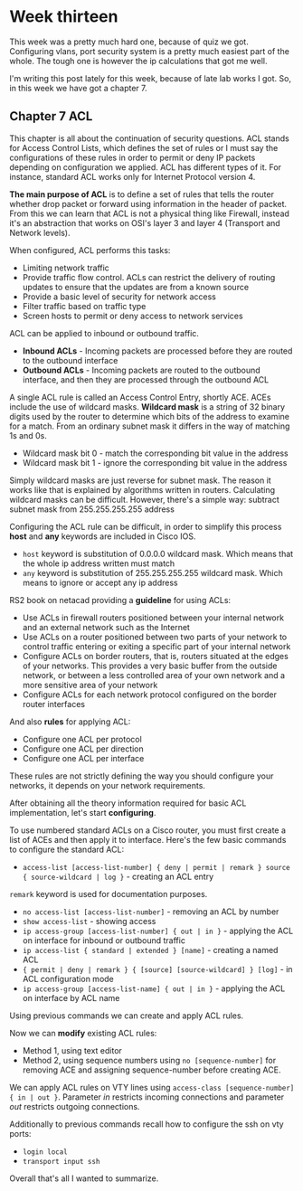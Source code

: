 # Week thirteen

This week was a pretty much hard one, because of quiz we got. Configuring vlans, port security system is a pretty much easiest part of the whole. The tough one is however the ip calculations that got me well.

I'm writing this post lately for this week, because of late lab works I got. So, in this week we have got a chapter 7.

## Chapter 7 ACL
This chapter is all about the continuation of security questions. ACL stands for Access Control Lists, which defines the set of rules or I must say the configurations of these rules in order to permit or deny IP packets depending on configuration we applied. ACL has different types of it. For instance, standard ACL works only for Internet Protocol version 4.

**The main purpose of ACL** is to define a set of rules that tells the router whether drop packet or forward using information in the header of packet. From this we can learn that ACL is not a physical thing like Firewall, instead it's an abstraction that works on OSI's layer 3 and layer 4 (Transport and Network levels).

When configured, ACL performs this tasks:
- Limiting network traffic
- Provide traffic flow control. ACLs can restrict the delivery of routing updates to ensure that the updates are from a known source
- Provide a basic level of security for network access
- Filter traffic based on traffic type
- Screen hosts to permit or deny access to network services

ACL can be applied to inbound or outbound traffic.
- **Inbound ACLs** - Incoming packets are processed before they are routed to the outbound interface
- **Outbound ACLs** - Incoming packets are routed to the outbound interface, and then they are processed through the outbound ACL

A single ACL rule is called an Access Control Entry, shortly ACE.
ACEs include the use of wildcard masks. **Wildcard mask** is a string of 32 binary digits used by the router to determine which bits of the address to examine for a match. From an ordinary subnet mask it differs in the way of matching 1s and 0s.
- Wildcard mask bit 0 - match the corresponding bit value in the address
- Wildcard mask bit 1 - ignore the corresponding bit value in the address

Simply wildcard masks are just reverse for subnet mask. The reason it works like that is explained by algorithms written in routers.
Calculating wildcard masks can be difficult. However, there's a simple way: subtract subnet mask from 255.255.255.255 address

Configuring the ACL rule can be difficult, in order to simplify this process **host** and **any** keywords are included in Cisco IOS.
- `host` keyword is substitution of 0.0.0.0 wildcard mask. Which means that the whole ip address written must match
- `any` keyword is substitution of 255.255.255.255 wildcard mask. Which means to ignore or accept any ip address

RS2 book on netacad providing a **guideline** for using ACLs:
- Use ACLs in firewall routers positioned between your internal network and an external network such as the Internet
- Use ACLs on a router positioned between two parts of your network to control traffic entering or exiting a specific part of your internal network
- Configure ACLs on border routers, that is, routers situated at the edges of your networks. This provides a very basic buffer from the outside network, or between a less controlled area of your own network and a more sensitive area of your network
- Configure ACLs for each network protocol configured on the border router interfaces

And also **rules** for applying ACL:
- Configure one ACL per protocol
- Configure one ACL per direction
- Configure one ACL per interface

These rules are not strictly defining the way you should configure your networks, it depends on your network requirements.

After obtaining all the theory information required for basic ACL implementation, let's start **configuring**.

To use numbered standard ACLs on a Cisco router, you must first create a list of ACEs and then apply it to interface. Here's the few basic commands to configure the standard ACL:
- `access-list [access-list-number] { deny | permit | remark } source { source-wildcard | log }` - creating an ACL entry

`remark` keyword is used for documentation purposes.

- `no access-list [access-list-number]` - removing an ACL by number
- `show access-list` - showing access
- `ip access-group [access-list-number] { out | in }` - applying the ACL on interface for inbound or outbound traffic
- `ip access-list { standard | extended } [name]` - creating a named ACL
- `{ permit | deny | remark } { [source] [source-wildcard] } [log]` - in ACL configuration mode
- `ip access-group [access-list-name] { out | in }` - applying the ACL on interface by ACL name

Using previous commands we can create and apply ACL rules.

Now we can **modify** existing ACL rules:
- Method 1, using text editor
- Method 2, using sequence numbers using `no [sequence-number]` for removing ACE and assigning sequence-number before creating ACE.

We can apply ACL rules on VTY lines using `access-class [sequence-number] { in | out }`. Parameter *in* restricts incoming connections and parameter *out* restricts outgoing connections.

Additionally to previous commands recall how to configure the ssh on vty ports:
- `login local`
- `transport input ssh`

Overall that's all I wanted to summarize.
